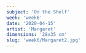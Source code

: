 ```yaml
---
subject: 'On the Shelf'
week: 'week6'
date: '2020-04-15'
artist: 'Margaret'
dimensions: '28x35 cm'
slug: 'week6/Margaret2.jpg'
---
```


